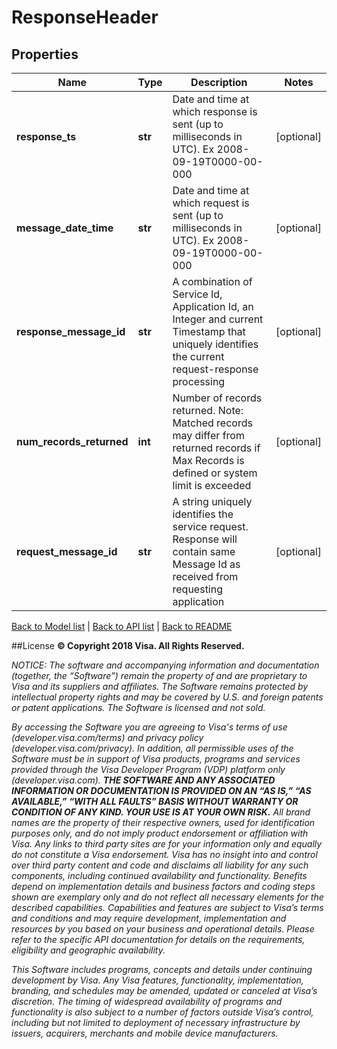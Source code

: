 # ResponseHeader

## Properties
Name | Type | Description | Notes
------------ | ------------- | ------------- | -------------
**response_ts** | **str** | Date and time at which response is sent (up to milliseconds in UTC). Ex 2008-09-19T0000-00-000 | [optional] 
**message_date_time** | **str** | Date and time at which request is sent (up to milliseconds in UTC). Ex 2008-09-19T0000-00-000 | [optional] 
**response_message_id** | **str** | A combination of Service Id, Application Id, an Integer and current Timestamp that uniquely identifies the current request-response processing | [optional] 
**num_records_returned** | **int** | Number of records returned. Note: Matched records may differ from returned records if Max Records is defined or system limit is exceeded | [optional] 
**request_message_id** | **str** | A string uniquely identifies the service request. Response will contain same Message Id as received from requesting application | [optional] 

[Back to Model list](../README.md#documentation-for-models)   |   [Back to API list](../README.md#documentation-for-api-endpoints)   |   [Back to README](../README.md)



##License
**© Copyright 2018 Visa. All Rights Reserved.**

*NOTICE: The software and accompanying information and documentation (together, the “Software”) remain the property of
and are proprietary to Visa and its suppliers and affiliates. The Software remains protected by intellectual property
rights and may be covered by U.S. and foreign patents or patent applications. The Software is licensed and not sold.*

*By accessing the Software you are agreeing to Visa's terms of use (developer.visa.com/terms) and privacy policy (developer.visa.com/privacy).
In addition, all permissible uses of the Software must be in support of Visa products, programs and services provided
through the Visa Developer Program (VDP) platform only (developer.visa.com). **THE SOFTWARE AND ANY ASSOCIATED
INFORMATION OR DOCUMENTATION IS PROVIDED ON AN “AS IS,” “AS AVAILABLE,” “WITH ALL FAULTS” BASIS WITHOUT WARRANTY OR
CONDITION OF ANY KIND. YOUR USE IS AT YOUR OWN RISK.** All brand names are the property of their respective owners, used for identification purposes only, and do not imply
product endorsement or affiliation with Visa. Any links to third party sites are for your information only and equally
do not constitute a Visa endorsement. Visa has no insight into and control over third party content and code and disclaims
all liability for any such components, including continued availability and functionality. Benefits depend on implementation
details and business factors and coding steps shown are exemplary only and do not reflect all necessary elements for the
described capabilities. Capabilities and features are subject to Visa’s terms and conditions and may require development,
implementation and resources by you based on your business and operational details. Please refer to the specific
API documentation for details on the requirements, eligibility and geographic availability.*

*This Software includes programs, concepts and details under continuing development by Visa. Any Visa features,
functionality, implementation, branding, and schedules may be amended, updated or canceled at Visa’s discretion.
The timing of widespread availability of programs and functionality is also subject to a number of factors outside Visa’s control,
including but not limited to deployment of necessary infrastructure by issuers, acquirers, merchants and mobile device manufacturers.*
